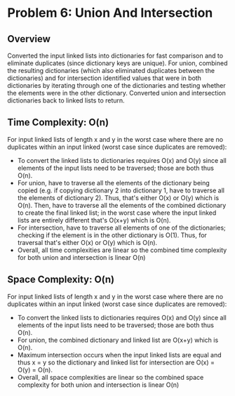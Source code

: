 # Problem 6: Union And Intersection

## Overview
Converted the input linked lists into dictionaries for fast comparison and to eliminate duplicates (since dictionary
keys are unique).  For union, combined the resulting dictionaries (which also eliminated duplicates between the
dictionaries) and for intersection identified values that were in both dictionaries by iterating through one of the
dictionaries and testing whether the elements were in the other dictionary.  Converted union and intersection
dictionaries back to linked lists to return.

## Time Complexity: O(n)
For input linked lists of length x and y in the worst case where there are no duplicates within an input linked
(worst case since duplicates are removed):
- To convert the linked lists to dictionaries requires O(x) and O(y) since all elements of the input lists need to be
traversed; those are both thus O(n).
- For union, have to traverse all the elements of the dictionary being copied (e.g. if copying dictionary 2 into
dictionary 1, have to traverse all the elements of dictionary 2).  Thus, that's either O(x) or O(y) which is O(n).
Then, have to traverse all the elements of the combined dictionary to create the final linked list; in the worst case 
where the input linked lists are entirely different that's O(x+y) which is O(n). 
- For intersection, have to traverse all elements of one of the dictionaries; checking if the element is in the other
dictionary is O(1).  Thus, for traversal that's either O(x) or O(y) which is O(n).
- Overall, all time complexities are linear so the combined time complexity for both union and intersection 
is linear O(n)

## Space Complexity: O(n)
For input linked lists of length x and y in the worst case where there are no duplicates within an input linked
(worst case since duplicates are removed):
- To convert the linked lists to dictionaries requires O(x) and O(y) since all elements of the input lists need to be
traversed; those are both thus O(n).
- For union, the combined dictionary and linked list are O(x+y) which is O(n).
- Maximum intersection occurs when the input linked lists are equal and thus x = y so the dictionary and linked list
for intersection are O(x) = O(y) = O(n).
- Overall, all space complexities are linear so the combined space complexity for both union and intersection is
linear O(n)

